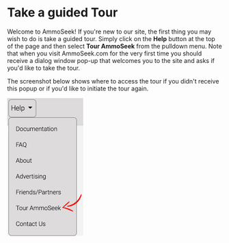 <!-- TITLE: Tour -->
<!-- SUBTITLE: A quick summary of Tour -->

# Take a guided Tour
Welcome to AmmoSeek! If you're new to our site, the first thing you may wish to do is take a guided tour. Simply click on the **Help** button at the top of the page and then select **Tour AmmoSeek** from the pulldown menu. Note that when you visit AmmoSeek.com for the very first time you should receive a dialog window pop-up that welcomes you to the site and asks if you'd like to take the tour.

The screenshot below shows where to access the tour if you didn't receive this popup or if you'd like to initiate the tour again.

![Tourammoseekoption](/uploads/tourammoseekoption.png "Tourammoseekoption")